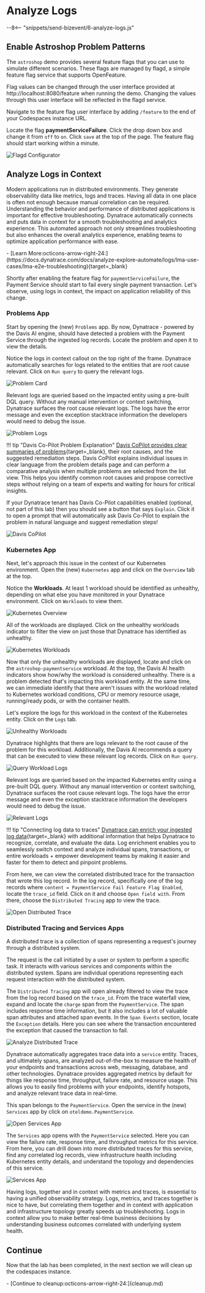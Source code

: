 # Analyze Logs
--8<-- "snippets/send-bizevent/6-analyze-logs.js"

## Enable Astroshop Problem Patterns

The `astroshop` demo provides several feature flags that you can use to simulate different scenarios. These flags are managed by flagd, a simple feature flag service that supports OpenFeature.

Flag values can be changed through the user interface provided at http://localhost:8080/feature when running the demo. Changing the values through this user interface will be reflected in the flagd service.

Navigate to the feature flag user interface by adding `/feature` to the end of your Codespaces instance URL.

Locate the flag **paymentServiceFailure**.  Click the drop down box and change it from `off` to `on`.  Click `save` at the top of the page.  The feature flag should start working within a minute.

![Flagd Configurator](../img/analyze-logs_enable_feature_flag.png)

## Analyze Logs in Context

Modern applications run in distributed environments. They generate observability data like metrics, logs and traces. Having all data in one place is often not enough because manual correlation can be required. Understanding the behavior and performance of distributed applications is important for effective troubleshooting. Dynatrace automatically connects and puts data in context for a smooth troubleshooting and analytics experience. This automated approach not only streamlines troubleshooting but also enhances the overall analytics experience, enabling teams to optimize application performance with ease.

<div class="grid cards" markdown>
- [Learn More:octicons-arrow-right-24:](https://docs.dynatrace.com/docs/analyze-explore-automate/logs/lma-use-cases/lma-e2e-troubleshooting){target=_blank}
</div>

Shortly after enabling the feature flag for `paymentServiceFailure`, the Payment Service should start to fail every single payment transaction.  Let's observe, using logs in context, the impact on application reliability of this change.

### Problems App

Start by opening the (new) `Problems` app.  By now, Dynatrace - powered by the Davis AI engine, should have detected a problem with the Payment Service through the ingested log records.  Locate the problem and open it to view the details.

Notice the logs in context callout on the top right of the frame.  Dynatrace automatically searches for logs related to the entities that are root cause relevant.  Click on `Run query` to query the relevant logs.

![Problem Card](../img/analyze-logs_active_problem_card.png)

Relevant logs are queried based on the impacted entity using a pre-built DQL query.  Without any manual intervention or context switching, Dynatrace surfaces the root cause relevant logs.  The logs have the error message and even the exception stacktrace information the developers would need to debug the issue.

![Problem Logs](../img/analyze-logs_active_problem_query_logs.png)

!!! tip "Davis Co-Pilot Problem Explanation"
    [Davis CoPilot provides clear summaries of problems](https://www.dynatrace.com/news/blog/davis-copilot-expands-get-answers-and-insights-across-the-dynatrace-platform/){target=_blank}, their root causes, and the suggested remediation steps. Davis CoPilot explains individual issues in clear language from the problem details page and can perform a comparative analysis when multiple problems are selected from the list view. This helps you identify common root causes and propose corrective steps without relying on a team of experts and waiting for hours for critical insights.

If your Dynatrace tenant has Davis Co-Pilot capabilities enabled (optional, not part of this lab) then you should see a button that says `Explain`.  Click it to open a prompt that will automatically ask Davis Co-Pilot to explain the problem in natural language and suggest remediation steps! 

![Davis CoPilot](../img/analyze-logs_active_problem_davis_copilot.png)

### Kubernetes App

Next, let's approach this issue in the context of our Kubernetes environment.  Open the (new) `Kubernetes` app and click on the `Overview` tab at the top.

Notice the **Workloads**.  At least 1 workload should be identified as unhealthy, depending on what else you have monitored in your Dynatrace environment.  Click on `Workloads` to view them.

![Kubernetes Overview](../img/analyze-logs_kubernetes_overview.png)

All of the workloads are displayed. Click on the unhealthy workloads indicator to filter the view on just those that Dynatrace has identified as unhealthy.

![Kubernetes Workloads](../img/analyze-logs_kubernetes_explorer_workloads.png)

Now that only the unhealthy workloads are displayed, locate and click on the `astroshop-paymentservice` workload.  At the top, the Davis AI health indicators show how/why the workload is considered unhealthy.  There is a problem detected that's impacting this workload entity.  At the same time, we can immediate identify that there aren't issues with the workload related to Kubernetes workload conditions, CPU or memory resource usage, running/ready pods, or with the container health.

Let's explore the logs for this workload in the context of the Kubernetes entity.  Click on the `Logs` tab.

![Unhealthy Workloads](../img/analyze-logs_kubernetes_explorer_unhealthy_workload.png)

Dynatrace highlights that there are logs relevant to the root cause of the problem for this workload.  Additionally, the Davis AI recommends a query that can be executed to view these relevant log records.  Click on `Run query`.

![Query Workload Logs](../img/analyze-logs_kubernetes_explorer_unhealthy_workload_logs.png)

Relevant logs are queried based on the impacted Kubernetes entity using a pre-built DQL query.  Without any manual intervention or context switching, Dynatrace surfaces the root cause relevant logs.  The logs have the error message and even the exception stacktrace information the developers would need to debug the issue.

![Relevant Logs](../img/analyze-logs_kubernetes_explorer_query_logs.png)

!!! tip "Connecting log data to traces"
    [Dynatrace can enrich your ingested log data](https://docs.dynatrace.com/docs/analyze-explore-automate/logs/lma-log-enrichment){target=_blank} with additional information that helps Dynatrace to recognize, correlate, and evaluate the data.  Log enrichment enables you to seamlessly switch context and analyze individual spans, transactions, or entire workloads + empower development teams by making it easier and faster for them to detect and pinpoint problems.

From here, we can view the correlated distributed trace for the transaction that wrote this log record.  In the log record, specifically one of the log records where `content = PaymentService Fail Feature Flag Enabled`, locate the `trace_id` field.  Click on it and choose `Open field with`.  From there, choose the `Distributed Tracing` app to view the trace.

![Open Distributed Trace](../img/analyze-logs_kubernetes_explorer_view_trace.png)

### Distributed Tracing and Services Apps

A distributed trace is a collection of spans representing a request's journey through a distributed system.

The request is the call initiated by a user or system to perform a specific task. It interacts with various services and components within the distributed system. Spans are individual operations representing each request interaction with the distributed system.

The `Distributed Tracing` app will open already filtered to view the trace from the log record based on the `trace_id`.  From the trace waterfall view, expand and locate the `charge` span from the `PaymentService`.  The span includes response time information, but it also includes a lot of valuable span attributes and attached span events.  In the `Span Events` section, locate the `Exception` details.  Here you can see where the transaction encountered the exception that caused the transaction to fail.

![Analyze Distributed Trace](../img/analyze-logs_distributed_traces_view_trace.png)

Dynatrace automatically aggregates trace data into a `service` entity.  Traces, and ultimately spans, are analyzed out-of-the-box to measure the health of your endpoints and transactions across web, messaging, database, and other technologies.  Dynatrace provides aggregated metrics by default for things like response time, throughput, failure rate, and resource usage.  This allows you to easily find problems with your endpoints, identify hotspots, and analyze relevant trace data in real-time.

This span belongs to the `PaymentService`.  Open the service in the (new) `Services` app by click on `oteldemo.PaymentService`.

![Open Services App](../img/analyze-logs_distributed_traces_view_service.png)

The `Services` app opens with the `PaymentService` selected.  Here you can view the failure rate, response time, and throughput metrics for this service.  From here, you can drill down into more distributed traces for this service, find any correlated log records, view infrastructure health including Kubernetes entity details, and understand the topology and dependencies of this service.

![Services App](../img/analyze-logs_services_paymentservice.png)

Having logs, together and in context with metrics and traces, is essential to having a unified observability strategy.  Logs, metrics, and traces together is nice to have, but correlating them together and in context with application and infrastructure topology greatly speeds up troubleshooting.  Logs in context allow you to make better real-time business decisions by understanding business outcomes correlated with underlying system health.

## Continue

Now that the lab has been completed, in the next section we will clean up the codespaces instance.

<div class="grid cards" markdown>
- [Continue to cleanup:octicons-arrow-right-24:](cleanup.md)
</div>